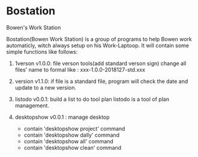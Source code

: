 # Bostation
Bowen's Work Station

Bostation(Bowen Work Station) is a group of programs to help Bowen work automaticly, witch always setup on his Work-Laptoop. It will contain some simple functions like follows:

1. 1verson v1.0.0: file verson tools(add standard verson sign)
change all files' name to formal like : xxx-1.0.0-2018127-std.xxx

2. version v1.1.0:
if file is a standard file, program will check the date and update to a new version.

3. listodo v0.0.1: build a list to do tool plan
listodo is a tool of plan management. 

4. desktopshow v0.0.1 : manage desktop
	- contain 'desktopshow project' command
	- contain 'desktopshow dally' command
	- contain 'desktopshow all'	command
	- contain 'desktopshow clean' command 
